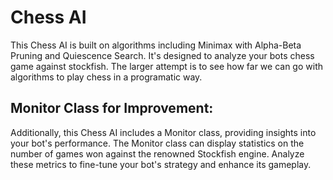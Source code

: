 # Chess AI
This Chess AI is built on  algorithms including Minimax with Alpha-Beta Pruning and Quiescence Search. It's designed to analyze your bots chess game against stockfish. The larger attempt is to see how far we can go with algorithms to play chess in a programatic way.

## Monitor Class for Improvement:
Additionally, this Chess AI includes a Monitor class, providing insights into your bot's performance. The Monitor class can display statistics on the number of games won against the renowned Stockfish engine. Analyze these metrics to fine-tune your bot's strategy and enhance its gameplay.